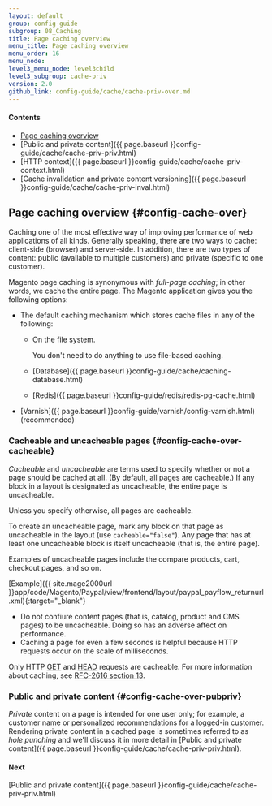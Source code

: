 ```yaml
---
layout: default
group: config-guide
subgroup: 08_Caching
title: Page caching overview
menu_title: Page caching overview
menu_order: 16
menu_node: 
level3_menu_node: level3child
level3_subgroup: cache-priv
version: 2.0
github_link: config-guide/cache/cache-priv-over.md
---
```


#### Contents
*	[Page caching overview](#config-cache-over)
*	[Public and private content]({{ page.baseurl }}config-guide/cache/cache-priv-priv.html)
*	[HTTP context]({{ page.baseurl }}config-guide/cache/cache-priv-context.html)
*	[Cache invalidation and private content versioning]({{ page.baseurl }}config-guide/cache/cache-priv-inval.html)

## Page caching overview {#config-cache-over}
Caching one of the most effective way of improving performance of web applications of all kinds. Generally speaking, there are two ways to cache: client-side (browser) and server-side. In addition, there are two types of content: public (available to multiple customers) and private (specific to one customer).

Magento page caching is synonymous with *full-page caching*; in other words, we cache the entire page. The Magento application gives you the following options:

*	The default caching mechanism which stores cache files in any of the following:

	*	On the file system. 

		You don't need to do anything to use file-based caching.
	*	[Database]({{ page.baseurl }}config-guide/cache/caching-database.html)
	*	[Redis]({{ page.baseurl }}config-guide/redis/redis-pg-cache.html)
*	[Varnish]({{ page.baseurl }}config-guide/varnish/config-varnish.html) (recommended)

### Cacheable and uncacheable pages {#config-cache-over-cacheable}
*Cacheable* and *uncacheable* are terms used to specify whether or not a page should be cached at all. (By default, all pages are cacheable.) If any block in a layout is designated as uncacheable, the entire page is uncacheable.

Unless you specify otherwise, all pages are cacheable. 

To create an uncacheable page, mark any block on that page as uncacheable in the layout (use `cacheable="false"`). Any page that has at least one uncacheable block is itself uncacheable (that is, the entire page).

Examples of uncacheable pages include the compare products, cart, checkout pages, and so on. 

[Example]({{ site.mage2000url }}app/code/Magento/Paypal/view/frontend/layout/paypal_payflow_returnurl.xml){:target="_blank"}

<div class="bs-callout bs-callout-warning">
    <ul><li>Do not confiure content pages (that is, catalog, product and CMS pages) to be uncacheable. Doing so has an adverse affect on performance.</li>
        <li>Caching a page for even a few seconds is helpful because HTTP requests occur on the scale of milliseconds.</li></ul>
</div>

<div class="bs-callout bs-callout-info" id="info">
  <p>Only HTTP <a href="https://www.w3.org/Protocols/rfc2616/rfc2616-sec9.html#sec9.3" target="_blank">GET</a> and <a href="https://www.w3.org/Protocols/rfc2616/rfc2616-sec9.html#sec9.4" target="_blank">HEAD</a> requests are cacheable. For more information about caching, see <a href="https://www.w3.org/Protocols/rfc2616/rfc2616-sec13.html" target="_blank">RFC-2616 section 13</a>.</p>
</div>

### Public and private content {#config-cache-over-pubpriv}
*Private* content on a page is intended for one user only; for example, a customer name or personalized recommendations for a logged-in customer. Rendering private content in a cached page is sometimes referred to as *hole punching* and we'll discuss it in more detail in [Public and private content]({{ page.baseurl }}config-guide/cache/cache-priv-priv.html).

#### Next
[Public and private content]({{ page.baseurl }}config-guide/cache/cache-priv-priv.html)